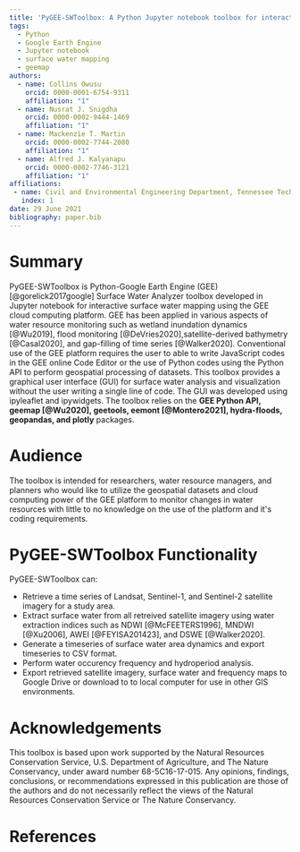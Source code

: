 ```yaml
---
title: 'PyGEE-SWToolbox: A Python Jupyter notebook toolbox for interactive surface water mapping using Google Earth Engine'
tags:
  - Python
  - Google Earth Engine
  - Jupyter notebook
  - surface water mapping
  - geemap
authors:
  - name: Collins Owusu
    orcid: 0000-0001-6754-9311
    affiliation: "1"
  - name: Nusrat J. Snigdha
	orcid: 0000-0002-9444-1469
    affiliation: "1"
  - name: Mackenzie T. Martin
	orcid: 0000-0002-7744-2080
    affiliation: "1"
  - name: Alfred J. Kalyanapu
	orcid: 0000-0002-7746-3121
    affiliation: "1"
affiliations:
 - name: Civil and Environmental Engineering Department, Tennessee Technological University
   index: 1
date: 29 June 2021
bibliography: paper.bib
---
```


# Summary

PyGEE-SWToolbox is Python-Google Earth Engine (GEE) [@gorelick2017google] Surface Water Analyzer toolbox 
developed in Jupyter notebook for interactive surface water mapping using the GEE 
cloud computing platform. GEE has been applied in various aspects of water resource monitoring such as wetland inundation 
dynamics [@Wu2019], flood monitoring [@DeVries2020],satellite-derived bathymetry [@Casal2020], and gap-filling of time series [@Walker2020].
Conventional use of the GEE platform requires the user to able to write JavaScript codes in the GEE online Code Editor or the use of Python codes 
using the Python API to perform geospatial processing of datasets. This toolbox provides a graphical user interface (GUI) for surface water analysis 
and visualization without the user writing a single line of code. The GUI was developed using ipyleaflet and ipywidgets. 
The toolbox relies on the <b>GEE Python API, geemap [@Wu2020], geetools, eemont [@Montero2021], hydra-floods, geopandas, 
and plotly</b> packages.


# Audience

The toolbox is intended for researchers, water resource managers, and planners who would 
like to utilize the geospatial datasets and cloud computing power of the GEE platform to
monitor changes in water resources with little to no knowledge on the use of the platform and it's 
coding requirements.

# PyGEE-SWToolbox Functionality

PyGEE-SWToolbox can:
- Retrieve  a time series of Landsat, Sentinel-1, and Sentinel-2 satellite imagery for a study area.
- Extract surface water from all retreived satellite imagery using water extraction
    indices such as NDWI [@McFEETERS1996], MNDWI [@Xu2006], AWEI [@FEYISA201423], and DSWE [@Walker2020].
- Generate a timeseries of surface water area dynamics and export timeseries to CSV format.
- Perform water occurency frequency and hydroperiod analysis.
- Export retrieved satellite imagery, surface water and frequency maps to Google Drive or download to
    to local computer for use in other GIS environments.



# Acknowledgements

This toolbox is based upon work supported by the Natural Resources Conservation Service, 
U.S. Department of Agriculture, and The Nature Conservancy, under award number 
68-5C16-17-015. Any opinions, findings, conclusions, or recommendations 
expressed in this publication are those of the authors and do not necessarily 
reflect the views of the Natural Resources Conservation Service or The Nature Conservancy.

# References